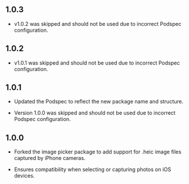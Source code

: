 ## 1.0.3

- v1.0.2 was skipped and should not be used due to incorrect Podspec configuration.

## 1.0.2

- v1.0.1 was skipped and should not be used due to incorrect Podspec configuration.

## 1.0.1

- Updated the Podspec to reflect the new package name and structure.

- Version 1.0.0 was skipped and should not be used due to incorrect Podspec configuration.

## 1.0.0

- Forked the image picker package to add support for .heic image files captured by iPhone cameras.

- Ensures compatibility when selecting or capturing photos on iOS devices.
